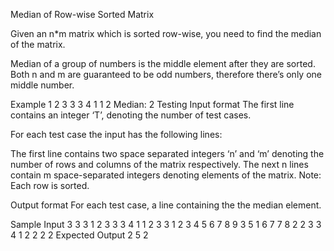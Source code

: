 Median of Row-wise Sorted Matrix


Given an n*m matrix which is sorted row-wise, you need to find the median of the matrix.

Median of a group of numbers is the middle element after they are sorted. Both n and m are guaranteed to be odd numbers, therefore there’s only one middle number.

Example
1 2 3
3 3 4
1 1 2
Median: 2
Testing
Input format
The first line contains an integer ‘T’, denoting the number of test cases.

For each test case the input has the following lines:

The first line contains two space separated integers ‘n’ and ‘m’ denoting the number of rows and columns of the matrix respectively.
The next n lines contain m space-separated integers denoting elements of the matrix.
Note: Each row is sorted.

Output format
For each test case, a line containing the the median element.

Sample Input
3
3 3
1 2 3
3 3 4
1 1 2
3 3
1 2 3
4 5 6
7 8 9
3 5
1 6 7 7 8
2 2 3 3 4
1 2 2 2 2
Expected Output
2
5
2